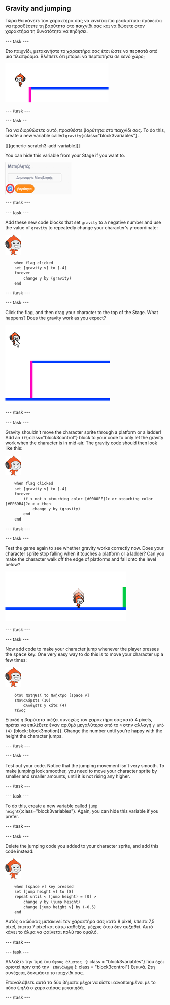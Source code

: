 ## Gravity and jumping

Τώρα θα κάνετε τον χαρακτήρα σας να κινείται πιο ρεαλιστικά: πρόκειται να προσθέσετε τη βαρύτητα στο παιχνίδι σας και να δώσετε στον χαρακτήρα τη δυνατότητα να πηδήσει.

\--- task \---

Στο παιχνίδι, μετακινήστε το χαρακτήρα σας έτσι ώστε να περπατά από μια πλατφόρμα. Βλέπετε ότι μπορεί να περπατήσει σε κενό χώρο;

![screenshot](images/dodge-no-gravity.png)

\--- /task \---

\--- task --

Για να διορθώσετε αυτό, προσθέστε βαρύτητα στο παιχνίδι σας. To do this, create a new variable called `gravity`{:class="block3variables"}.

[[[generic-scratch3-add-variable]]]

You can hide this variable from your Stage if you want to.

![screenshot](images/dodge-gravity-annotated.png)

\--- /task \---

\--- task \---

Add these new code blocks that set `gravity` to a negative number and use the value of `gravity` to repeatedly change your character's y-coordinate:

![pico walking sprite](images/pico_walking_sprite.png)

```blocks3
    when flag clicked
    set [gravity v] to [-4]
    forever
        change y by (gravity)
    end
```

\--- /task \---

\--- task \---

Click the flag, and then drag your character to the top of the Stage. What happens? Does the gravity work as you expect?

![screenshot](images/dodge-gravity-drag.png)

\--- /task \---

\--- task \---

Gravity shouldn't move the character sprite through a platform or a ladder! Add an `if`{:class="block3control"} block to your code to only let the gravity work when the character is in mid-air. The gravity code should then look like this:

![pico walking sprite](images/pico_walking_sprite.png)

```blocks3
    when flag clicked
    set [gravity v] to [-4]
    forever
        if < not < <touching color [#0000FF]?> or <touching color [#FF69B4]?> > > then
            change y by (gravity)
        end
    end
```

\--- /task \---

\--- task \---

Test the game again to see whether gravity works correctly now. Does your character sprite stop falling when it touches a platform or a ladder? Can you make the character walk off the edge of platforms and fall onto the level below?

![screenshot](images/dodge-gravity-test.png)

\--- /task \---

\--- task \---

Now add code to make your character jump whenever the player presses the <kbd>space</kbd> key. One very easy way to do this is to move your character up a few times:

![pico walking sprite](images/pico_walking_sprite.png)

```blocks3
    όταν πατηθεί το πλήκτρο [space v]
    επαναλάβετε (10)
        αλλάξετε y κάτα (4)
    τέλος
```

Επειδή η βαρύτητα πιέζει συνεχώς τον χαρακτήρα σας κατά 4 pixels, πρέπει να επιλέξετε έναν αριθμό μεγαλύτερο από το ` 4 ` στην αλλαγή ` y από (4) ` {block: block3motion}}. Change the number until you're happy with the height the character jumps.

\--- /task \---

\--- task \---

Test out your code. Notice that the jumping movement isn't very smooth. To make jumping look smoother, you need to move your character sprite by smaller and smaller amounts, until it is not rising any higher.

\--- /task \---

\--- task \---

To do this, create a new variable called `jump height`{:class="block3variables"}. Again, you can hide this variable if you prefer.

\--- /task \---

\--- task \---

Delete the jumping code you added to your character sprite, and add this code instead:

![pico walking sprite](images/pico_walking_sprite.png)

```blocks3
    when [space v] key pressed
    set [jump height v] to [8]
    repeat until < (jump height) = [0] >
        change y by (jump height)
        change [jump height v] by (-0.5)
    end
```

Αυτός ο κώδικας μετακινεί τον χαρακτήρα σας κατά 8 pixel, έπειτα 7,5 pixel, έπειτα 7 pixel και ούτω καθεξής, μέχρις ότου δεν αυξηθεί. Αυτό κάνει το άλμα να φαίνεται πολύ πιο ομαλό.

\--- /task \---

\--- task \---

Αλλάξτε την τιμή του `ύψους άλματος ` {: class = "block3variables"} που έχει οριστεί πριν από την ` επανάληψη` {: class = "block3control"} ξεκινά. Στη συνέχεια, δοκιμάστε το παιχνίδι σας.

Επαναλάβετε αυτά τα δύο βήματα μέχρι να είστε ικανοποιημένοι με το πόσο ψηλά ο χαρακτήρας μεταπηδά.

\--- /task \---